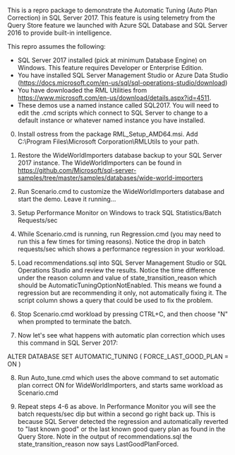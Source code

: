 This is a repro package to demonstrate the Automatic Tuning (Auto Plan Correction) in SQL Server 2017. 
This feature is using telemetry from the Query Store feature we launched with Azure SQL Database and SQL Server 2016 to provide built-in intelligence.

This repro assumes the following:

- SQL Server 2017 installed (pick at minimum Database Engine) on Windows. This feature requires Developer or Enterprise Edition.
- You have installed SQL Server Management Studio or Azure Data Studio (https://docs.microsoft.com/en-us/sql/sql-operations-studio/download)
- You have downloaded the RML Utilities from https://www.microsoft.com/en-us/download/details.aspx?id=4511.
- These demos use a named instance called SQL2017. You will need to edit the .cmd scripts which connect to SQL Server to change to a default instance or whatever named instance you have installed.

0. Install ostress from the package RML_Setup_AMD64.msi. Add C:\Program Files\Microsoft Corporation\RMLUtils to your path.

1. Restore the WideWorldImporters database backup to your SQL Server 2017 instance. The WideWorldImporters can be found in https://github.com/Microsoft/sql-server-samples/tree/master/samples/databases/wide-world-importers

2. Run Scenario.cmd to customize the WideWorldImporters database and start the demo. Leave it running...

3. Setup Performance Monitor on Windows to track SQL Statistics/Batch Requests/sec

4. While Scenario.cmd is running, run Regression.cmd (you may need to run this a few times for timing reasons). Notice the drop in batch requests/sec which shows a performance regression in your workload.

5. Load recommendations.sql into SQL Server Management Studio or SQL Operations Studio and review the results. Notice the time difference under the reason column and value of state_transition_reason which should be AutomaticTuningOptionNotEnabled. This means we found a regression but are recommending it only, not automatically fixing it. The script column shows a query that could be used to fix the problem.

6. Stop Scenario.cmd workload by pressing CTRL+C, and then choose "N" when prompted to terminate the batch.

7. Now let's see what happens with automatic plan correction which uses this command in SQL Server 2017:

ALTER DATABASE <db>
SET AUTOMATIC_TUNING ( FORCE_LAST_GOOD_PLAN = ON )

8. Run Auto_tune.cmd which uses the above command to set automatic plan correct ON for WideWorldImporters, and starts same workload as Scenario.cmd

9. Repeat steps 4-6 as above. In Performance Monitor you will see the batch requests/sec dip but within a second go right back up. This is because SQL Server detected the regression and automatically reverted to "last known good" or the last known good query plan as found in the Query Store. Note in the output of recommendations.sql the state_transition_reason now says LastGoodPlanForced.